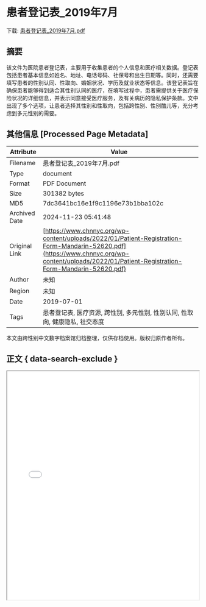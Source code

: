 # 患者登记表_2019年7月

<!-- tcd_download_link -->
下载: <a href="../患者登记表_2019年7月.pdf" download>患者登记表_2019年7月.pdf</a>
<!-- tcd_download_link_end -->

## 摘要

<!-- tcd_abstract -->
该文件为医院患者登记表，主要用于收集患者的个人信息和医疗相关数据。登记表包括患者基本信息如姓名、地址、电话号码、社保号和出生日期等。同时，还需要填写患者的性别认同、性取向、婚姻状况、学历及就业状态等信息。该登记表旨在确保患者能够得到适合其性别认同的医疗，在填写过程中，患者需提供关于医疗保险状况的详细信息，并表示同意接受医疗服务，及有关病历的隐私保护条款。文中出现了多个选项，让患者选择其性别和性取向，包括跨性别、性别酷儿等，充分考虑到多元性别的需要。

<!-- tcd_abstract_end -->

## 其他信息 [Processed Page Metadata]

| Attribute       | Value                                  |
|-----------------|----------------------------------------|
| Filename        | 患者登记表_2019年7月.pdf                             |
| Type            | document                                 |
| Format          | PDF Document                               |
| Size            | 301382 bytes                           |
| MD5             | 7dc3641bc16e1f9c1196e73b1bba102c                                  |
| Archived Date   | 2024-11-23 05:41:48                             |
| Original Link   | [https://www.chnnyc.org/wp-content/uploads/2022/01/Patient-Registration-Form-Mandarin-52620.pdf](https://www.chnnyc.org/wp-content/uploads/2022/01/Patient-Registration-Form-Mandarin-52620.pdf)                         |
| Author          | 未知                               |
| Region          | 未知                               |
| Date            | 2019-07-01                                 |
| Tags            | 患者登记表, 医疗资源, 跨性别, 多元性别, 性别认同, 性取向, 健康隐私, 社交态度                                 |

本文由跨性别中文数字档案馆归档整理，仅供存档使用。版权归原作者所有。


## 正文 { data-search-exclude }

<!-- tcd_main_text -->
<iframe src="../患者登记表_2019年7月.pdf" width="100%" height="600px">
    <p>无法显示PDF，请下载查看。</p>
</iframe>
<!-- tcd_main_text_end -->

